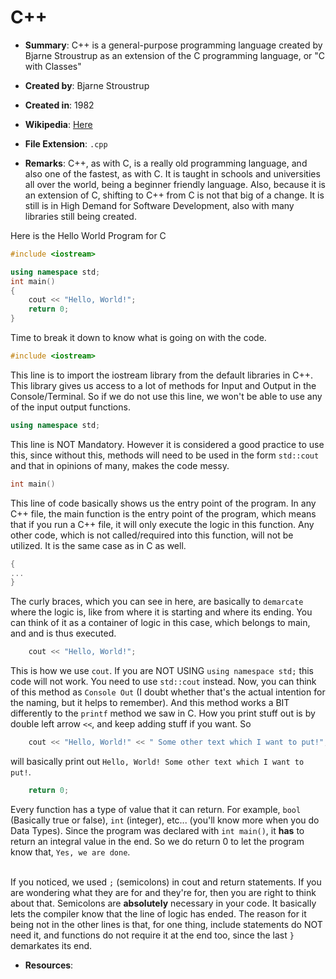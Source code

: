 # C++

- **Summary**: C++ is a general-purpose programming language created by Bjarne Stroustrup as an extension of the C programming language, or "C with Classes"

- **Created by**: Bjarne Stroustrup

- **Created in**: 1982

- **Wikipedia**: [Here](https://en.wikipedia.org/wiki/C++)

- **File Extension**: `.cpp`

- **Remarks**: 
	C++, as with C, is a really old programming language, and also one of the fastest, as with C. It is taught in schools and universities all over the world, being a beginner friendly language. Also, because it is an extension of C, shifting to C++ from C is not that big of a change. It is still is in High Demand for Software Development, also with many libraries still being created.

Here is the Hello World Program for C
```cpp
#include <iostream>

using namespace std;
int main()
{
	cout << "Hello, World!";
	return 0;
}
```

Time to break it down to know what is going on with the code.

```cpp
#include <iostream>
```
This line is to import the iostream library from the default libraries in C++. This library gives us access to a lot of methods for Input and Output in the Console/Terminal. So if we do not use this line, we won't be able to use any of the input output functions.

```cpp
using namespace std;
```
This line is NOT Mandatory. However it is considered a good practice to use this, since without this, methods will need to be used in the form `std::cout` and that in opinions of many, makes the code messy.

```cpp
int main() 
```
This line of code basically shows us the entry point of the program. In any C++ file, the main function is the entry point of the program, which means that if you run a C++ file, it will only execute the logic in this function. Any other code, which is not called/required into this function, will not be utilized. It is the same case as in C as well.


```cpp
{
...
}
```
The curly braces, which you can see in here, are basically to `demarcate` where the logic is, like from where it is starting and where its ending. You can think of it as a container of logic in this case, which belongs to main, and and is thus executed.

```cpp
	cout << "Hello, World!";
```
This is how we use `cout`. If you are NOT USING `using namespace std;` this code will not work. You need to use `std::cout` instead. Now, you can think of this method as `Console Out` (I doubt whether that's the actual intention for the naming, but it helps to remember). And this method works a BIT differently to the `printf` method we saw in C. How you print stuff out is by double left arrow `<<`, and keep adding stuff if you want. So 
```cpp
	cout << "Hello, World!" << " Some other text which I want to put!";
```
will basically print out `Hello, World! Some other text which I want to put!`.

```cpp
	return 0;
```
Every function has a type of value that it can return. For example, `bool` (Basically true or false), `int` (integer), etc... (you'll know more when you do Data Types). Since the program was declared with `int main()`, it **has** to return an integral value in the end. So we do return 0 to let the program know that, `Yes, we are done`.<br><br>

If you noticed, we used `;` (semicolons) in cout and return statements. If you are wondering what they are for and they're for, then you are right to think about that. Semicolons are **absolutely** necessary in your code. It basically lets the compiler know that the line of logic has ended. The reason for it being not in the other lines is that, for one thing, include statements do NOT need it, and functions do not require it at the end too, since the last `}` demarkates its end.

- **Resources**: